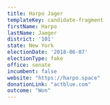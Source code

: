 ```yaml
---
title: Harpo Jager
templateKey: candidate-fragment
firstName: Harpo
lastName: Jaeger
district: '101'
state: New York
electionDate: '2018-06-07'
electionType: fake
office: senate
incumbent: false
website: "https://harpo.space"
donationLink: "actblue.com"
outcome: "Won"
---
```

